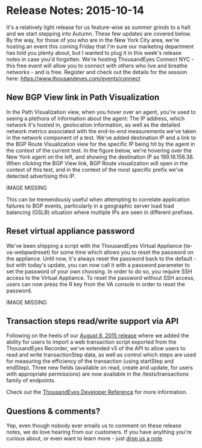 # Release Notes: 2015-10-14

It's a relatively light release for us feature-wise as summer grinds to a halt and we start stepping into Autumn.  These few updates are covered below.  By the way, for those of you who are in the New York City area, we're hosting an event this coming Friday that I'm sure our marketing department has told you plenty about, but I wanted to plug it in this week's release notes in case you'd forgotten. We're hosting ThousandEyes Connect NYC - this free event will allow you to connect with others who live and breathe networks - and is free.  Register and check out the details for the session here: https://www.thousandeyes.com/events/connect

## New BGP View link in Path Visualization

In the Path Visualization view, when you hover over an agent, you're used to seeing a plethora of information about the agent: The IP address, which network it's hosted in, geolocation information, as well as the detailed network metrics associated with the end-to-end measurements we've taken in the network component of a test.  We've added destination IP and a link to the BGP Route Visualization view for the specific IP being hit by the agent in the context of the current test.  In the figure below, we're hovering over the New York agent on the left, and showing the destination IP as 199.16.156.38.  When clicking the BGP View link, BGP Route visualization will open in the context of this test, and in the context of the most specific prefix we've detected advertising this IP.

IMAGE MISSING

This can be tremendously useful when attempting to correlate application failures to BGP events, particularly in a geographic server load load balancing \(GSLB\) situation where multiple IPs are seen in different prefixes.

## Reset virtual appliance password

We've been shipping a script with the ThousandEyes Virtual Appliance \(te-va-webpwdreset\) for some time which allows you to reset the password on the appliance.  Until now, it's always reset the password back to the default - but with today's update, you can now call it with a password parameter to set the password of your own choosing.  In order to do so, you require SSH access to the Virtual Appliance.  To reset the password without SSH access, users can now press the R key from the VA console in order to reset the password.

IMAGE MISSING

## Transaction steps read/write support via API

Following on the heels of our [August 8, 2015 release](https://success.thousandeyes.com/ViewArticle?articleIdParam=kA0E0000000CmlSKAS) where we added the ability for users to import a web transaction script exported from the ThousandEyes Recorder, we've extended v5 of the API to allow users to read and write transactionStep data, as well as control which steps are used for measuring the efficiency of the transaction \(using startStep and endStep\).  Three new fields \(available on read, create and update, for users with appropriate permissions\) are now available in the /tests/transactions family of endpoints.

Check out the [ThousandEyes Developer Reference](http://developer.thousandeyes.com/) for more information.

## Questions & comments?

Yep, even though nobody ever emails us to comment on these release notes, we do love hearing from our customers.  If you have anything you're curious about, or even want to learn more - just [drop us a note](mailto:support@thousandeyes.com?subject=2015-10-14+Release+Update).

